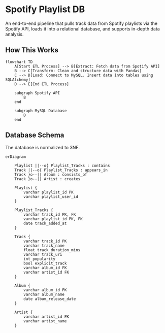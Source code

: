 # Spotify Playlist DB

An end-to-end pipeline that pulls track data from Spotify playlists via the Spotify API, loads it into a relational database, and supports in-depth data analysis.


## How This Works

```mermaid
flowchart TD
    A[Start ETL Process] --> B[Extract: Fetch data from Spotify API]
    B --> C[Transform: Clean and structure data with Pandas]
    C --> D[Load: Connect to MySQL. Insert data into tables using SQLAlchemy]
    D --> E[End ETL Process]

    subgraph Spotify API
        B
    end

    subgraph MySQL Database
        D
    end
```


## Database Schema
The database is normalized to 3NF.

```mermaid
erDiagram

    Playlist ||--o{ Playlist_Tracks : contains
    Track ||--o{ Playlist_Tracks : appears_in
    Track }o--|| Album : consists_of
    Track }o--|| Artist : creates

    Playlist {
        varchar playlist_id PK
        varchar playlist_user_id
    }

    Playlist_Tracks {
        varchar track_id PK, FK
        varchar playlist_id PK, FK
        date track_added_at
    }

    Track {
        varchar track_id PK
        varchar track_name
        float track_duration_mins
        varchar track_uri
        int popularity
        bool explicit_track
        varchar album_id FK
        varchar artist_id FK
    }

    Album {
        varchar album_id PK
        varchar album_name
        date album_release_date
    }

    Artist {
        varchar artist_id PK
        varchar artist_name
    }
```

